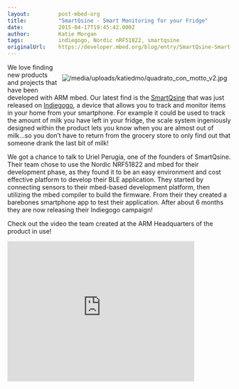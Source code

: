 ```yaml
---
layout:         post-mbed-org
title:          "SmartQsine - Smart Monitoring for your Fridge"
date:           2015-04-17T19:45:42.000Z
author:         Katie Morgan
tags:           indiegogo, Nordic nRF51822, smartqsine
originalUrl:    https://developer.mbed.org/blog/entry/SmartQsine-Smart-Monitoring/
---
```


<div style="padding: 10px; float:right">
  <p>
    <img src="https://developer.mbed.org/media/uploads/katiedmo/quadrato_con_motto_v2.jpg"
    alt="/media/uploads/katiedmo/quadrato_con_motto_v2.jpg" title="/media/uploads/katiedmo/quadrato_con_motto_v2.jpg">
  </p>
</div>
<p>We love finding new products and projects that have been developed with
  ARM mbed. Our latest find is the <a href="http://www.smartqsine.com/" rel="nofollow">SmartQsine</a> that
  was just released on <a href="https://www.indiegogo.com/projects/smartqsine-remotely-monitor-your-inventory"
  rel="nofollow">Indiegogo</a>, a device that allows you to track and monitor
  items in your home from your smartphone. For example it could be used to
  track the amount of milk you have left in your fridge, the scale system
  ingeniously designed within the product lets you know when you are almost
  out of milk&#x2026;so you don&#x2019;t have to return from the grocery
  store to only find out that someone drank the last bit of milk!</p>
<p>We got a chance to talk to Uriel Perugia, one of the founders of SmartQsine.
  Their team chose to use the Nordic NRF51822 and mbed for their development
  phase, as they found it to be an easy environment and cost effective platform
  to develop their BLE application. They started by connecting sensors to
  their mbed-based development platform, then utilizing the mbed compiler
  to build the firmware. From their they created a barebones smartphone app
  to test their application. After about 6 months they are now releasing
  their Indiegogo campaign!</p>
<p>Check out the video the team created at the ARM Headquarters of the product
  in use!</p>
<div class="flex-video">
  <iframe width="420" height="315" src="https://www.youtube.com/embed/nhtHoLO1POA"
  frameborder="0" allowfullscreen="allowfullscreen"></iframe>
</div>
